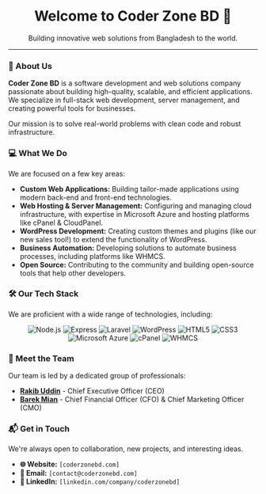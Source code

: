 <div align="center">
  <h1>
    <b>Welcome to Coder Zone BD 👋</b>
  </h1>
  
  <p>
    Building innovative web solutions from Bangladesh to the world.
  </p>
</div>

---

### 🚀 About Us

**Coder Zone BD** is a software development and web solutions company passionate about building high-quality, scalable, and efficient applications. We specialize in full-stack web development, server management, and creating powerful tools for businesses.

Our mission is to solve real-world problems with clean code and robust infrastructure.

### 💻 What We Do

We are focused on a few key areas:

* **Custom Web Applications:** Building tailor-made applications using modern back-end and front-end technologies.
* **Web Hosting & Server Management:** Configuring and managing cloud infrastructure, with expertise in Microsoft Azure and hosting platforms like cPanel & CloudPanel.
* **WordPress Development:** Creating custom themes and plugins (like our new sales tool!) to extend the functionality of WordPress.
* **Business Automation:** Developing solutions to automate business processes, including platforms like WHMCS.
* **Open Source:** Contributing to the community and building open-source tools that help other developers.

### 🛠️ Our Tech Stack

We are proficient with a wide range of technologies, including:

<p align="center">
  <img src="https://img.shields.io/badge/Node.js-339933?style=for-the-badge&logo=nodedotjs&logoColor=white" alt="Node.js"/>
  <img src="https://img.shields.io/badge/Express-000000?style=for-the-badge&logo=express&logoColor=white" alt="Express"/>
  <img src="https://img.shields.io/badge/Laravel-FF2D20?style=for-the-badge&logo=laravel&logoColor=white" alt="Laravel"/>
  <img src="https://img.shields.io/badge/WordPress-21759B?style=for-the-badge&logo=wordpress&logoColor=white" alt="WordPress"/>
  
  <img src="https://img.shields.io/badge/HTML5-E34F26?style=for-the-badge&logo=html5&logoColor=white" alt="HTML5"/>
  <img src="https://img.shields.io/badge/CSS3-1572B6?style=for-the-badge&logo=css3&logoColor=white" alt="CSS3"/>
  
  <img src="https://img.shields.io/badge/Microsoft%20Azure-0078D4?style=for-the-badge&logo=microsoftazure&logoColor=white" alt="Microsoft Azure"/>
  <img src="https://img.shields.io/badge/cPanel-FF6C2C?style=for-the-badge&logo=cpanel&logoColor=white" alt="cPanel"/>
  <img src="https://img.shields.io/badge/WHMCS-1A4D7C?style=for-the-badge&logo=whmcs&logoColor=white" alt="WHMCS"/>
</p>

### 🤝 Meet the Team

Our team is led by a dedicated group of professionals:

* **[Rakib Uddin](https://github.com/devrkb21)** - Chief Executive Officer (CEO)
* **[Barek Mian](https://github.com/barekmian)** - Chief Financial Officer (CFO) & Chief Marketing Officer (CMO)

### 📬 Get in Touch

We're always open to collaboration, new projects, and interesting ideas.

* **🌐 Website:** `[coderzonebd.com]` 
* **📧 Email:** `[contact@coderzonebd.com]` 
* **🔗 LinkedIn:** `[linkedin.com/company/coderzonebd]` 
